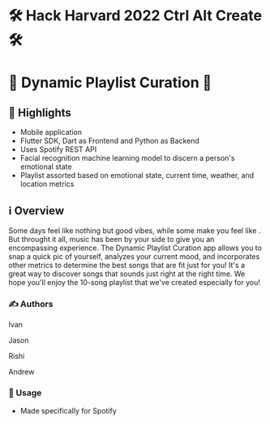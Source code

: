 # 🛠 Hack Harvard 2022 Ctrl Alt Create 🛠
# 🎵 Dynamic Playlist Curation 🎵

## 🌟 Highlights

- Mobile application
- Flutter SDK, Dart as Frontend and Python as Backend
- Uses Spotify REST API
- Facial recognition machine learning model to discern a person's emotional state
- Playlist assorted based on emotional state, current time, weather, and location metrics


## ℹ️ Overview

Some days feel like nothing but good vibes, while some make you feel like . But throught it all, music has been by your side to give you an encompassing experience. The Dynamic Playlist Curation app allows you to snap a quick pic of yourself, analyzes your current mood, and incorporates other metrics to determine the best songs that are fit just for you! It's a great way to discover songs that sounds just right at the right time. We hope you'll enjoy the 10-song playlist that we've created especially for you!


### ✍️ Authors

Ivan 

Jason

Rishi

Andrew


### 🚀 Usage

* Made specifically for Spotify 
